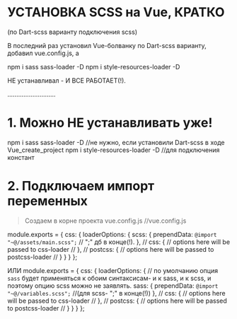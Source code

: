 # УСТАНОВКА SCSS на Vue, КРАТКО
(по Dart-scss варианту подключения scss)

В последний раз установил Vue-болванку по Dart-scss варианту,
добавил vue.config.js, а

npm i sass sass-loader -D
npm i style-resources-loader -D

НЕ устанавливал - И ВСЕ РАБОТАЕТ(!).


...........................
# 1. Можно НЕ устанавливать уже!
npm i sass sass-loader -D            //не нужно, если установили Dart-scss в ходе Vue_create_project
npm i style-resources-loader -D      //для подключения констант

# 2. Подключаем импорт переменных
> Создаем в корне проекта vue.config.js
//vue.config.js

module.exports = {
  css: {
    loaderOptions: {
      scss: {
        prependData: `@import "~@/assets/main.scss";`  // ";" дб в конце(!).
      },
      // css: {
        // options here will be passed to css-loader
      // },
      // postcss: {
        // options here will be passed to postcss-loader
      // }
    }
  }
};


ИЛИ
module.exports = {
  css: {
    loaderOptions: {
      // по умолчанию опция `sass` будет применяться к обоим синтаксисам- и к sass, и к scss, и поэтому опцию scss можно не заявлять.
      sass: {
        prependData: `@import "~@/variables.scss";`   //(для scss- ";" в конце(!))
      },
      // css: {
        // options here will be passed to css-loader
      // },
      // postcss: {
        // options here will be passed to postcss-loader
      // }
    }
  }
};


